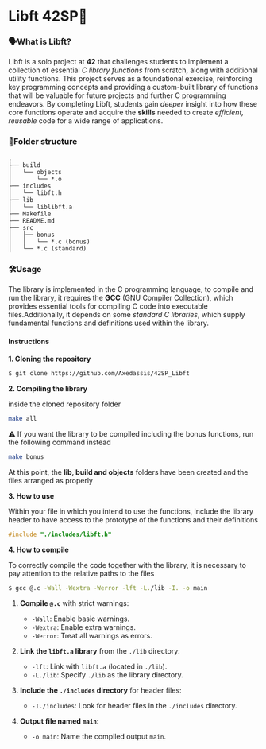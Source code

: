 # Libft 42SP🌵

### 🗣️What is Libft?
Libft is a solo project at **42** that challenges students to implement a collection of essential _C library functions_ from scratch, along with additional utility functions. This project serves as a foundational exercise, reinforcing key programming concepts and providing a custom-built library of functions that will be valuable for future projects and further C programming endeavors. By completing Libft, students gain _deeper_ insight into how these core functions operate and acquire the **skills** needed to create _efficient, reusable_ code for a wide range of applications.

### 📜Folder structure
```
.
├── build
│   └── objects
│       └── *.o
├── includes
│   └── libft.h
├── lib
│   └── liblibft.a
├── Makefile
├── README.md
├── src
│   ├── bonus
│   │   └── *.c (bonus)
│   └── *.c (standard)
```

### 🛠️Usage
The library is implemented in the C programming language, to compile and run the library, it requires the **GCC** (GNU Compiler Collection), which provides essential tools for compiling C code into executable files.Additionally, it depends on some _standard C libraries_, which supply fundamental functions and definitions used within the library.

#### Instructions
**1. Cloning the repository**
```bash
$ git clone https://github.com/Axedassis/42SP_Libft
```

**2. Compiling the library**

inside the cloned repository folder
```bash
make all
```
⚠️ If you want the library to be compiled including the bonus functions, run the following command instead
```bash
make bonus
```
At this point, the **lib, build and objects** folders have been created and the files arranged as properly

**3. How to use**

Within your file in which you intend to use the functions, include the library header to have access to the prototype of the functions and their definitions
```c
#include "./includes/libft.h"
```
**4. How to compile**

To correctly compile the code together with the library, it is necessary to pay attention to the relative paths to the files
```bash
$ gcc @.c -Wall -Wextra -Werror -lft -L./lib -I. -o main
```
  1. **Compile `@.c`** with strict warnings:
     - `-Wall`: Enable basic warnings.
     - `-Wextra`: Enable extra warnings.
     - `-Werror`: Treat all warnings as errors.
  
  2. **Link the `libft.a` library** from the `./lib` directory:
     - `-lft`: Link with `libft.a` (located in `./lib`).
     - `-L./lib`: Specify `./lib` as the library directory.

  3. **Include the `./includes` directory** for header files:
     - `-I./includes`: Look for header files in the `./includes` directory.

  4. **Output file named `main`:**
     - `-o main`: Name the compiled output `main`.
